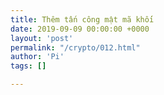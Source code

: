 ```yaml
---
title: Thêm tấn công mật mã khối
date: 2019-09-09 00:00:00 +0000
layout: 'post'
permalink: "/crypto/012.html"
author: 'Pi'
tags: []

---
```


